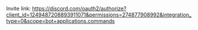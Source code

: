 Invite link: https://discord.com/oauth2/authorize?client_id=1249487208893911071&permissions=274877908992&integration_type=0&scope=bot+applications.commands